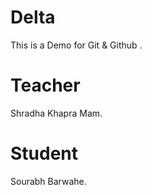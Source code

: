 # Delta
This is a Demo for Git &amp; Github .

# Teacher
Shradha Khapra Mam.

# Student
Sourabh Barwahe.

